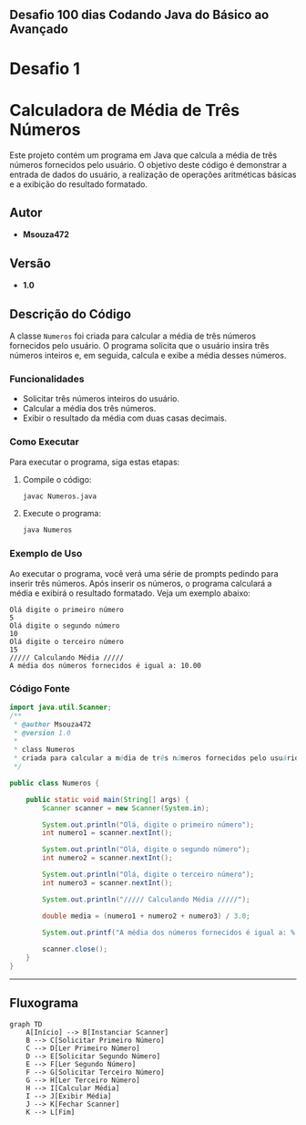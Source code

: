 ## Desafio 100 dias Codando Java do Básico ao Avançado

# Desafio 1

# Calculadora de Média de Três Números

Este projeto contém um programa em Java que calcula a média de três números fornecidos pelo usuário. O objetivo deste código é demonstrar a entrada de dados do usuário, a realização de operações aritméticas básicas e a exibição do resultado formatado.

## Autor
- **Msouza472**

## Versão
- **1.0**

## Descrição do Código

A classe `Numeros` foi criada para calcular a média de três números fornecidos pelo usuário. O programa solicita que o usuário insira três números inteiros e, em seguida, calcula e exibe a média desses números.

### Funcionalidades
- Solicitar três números inteiros do usuário.
- Calcular a média dos três números.
- Exibir o resultado da média com duas casas decimais.

### Como Executar
Para executar o programa, siga estas etapas:

1. Compile o código:
   ```bash
   javac Numeros.java
   ```

2. Execute o programa:
   ```bash
   java Numeros
   ```

### Exemplo de Uso
Ao executar o programa, você verá uma série de prompts pedindo para inserir três números. Após inserir os números, o programa calculará a média e exibirá o resultado formatado. Veja um exemplo abaixo:

```
Olá digite o primeiro número
5
Olá digite o segundo número
10
Olá digite o terceiro número
15
///// Calculando Média /////
A média dos números fornecidos é igual a: 10.00
```

### Código Fonte

```java
import java.util.Scanner;
/**
 * @author Msouza472
 * @version 1.0
 * 
 * class Numeros
 * criada para calcular a média de três números fornecidos pelo usuário
 */

public class Numeros {

    public static void main(String[] args) {
        Scanner scanner = new Scanner(System.in);

        System.out.println("Olá, digite o primeiro número");
        int numero1 = scanner.nextInt();

        System.out.println("Olá, digite o segundo número");
        int numero2 = scanner.nextInt();

        System.out.println("Olá, digite o terceiro número");
        int numero3 = scanner.nextInt();

        System.out.println("///// Calculando Média /////");

        double media = (numero1 + numero2 + numero3) / 3.0;
            
        System.out.printf("A média dos números fornecidos é igual a: %.2f%n", media);

        scanner.close();
    }
}
```

---

## Fluxograma

```mermaid
graph TD
    A[Início] --> B[Instanciar Scanner]
    B --> C[Solicitar Primeiro Número]
    C --> D[Ler Primeiro Número]
    D --> E[Solicitar Segundo Número]
    E --> F[Ler Segundo Número]
    F --> G[Solicitar Terceiro Número]
    G --> H[Ler Terceiro Número]
    H --> I[Calcular Média]
    I --> J[Exibir Média]
    J --> K[Fechar Scanner]
    K --> L[Fim]

```